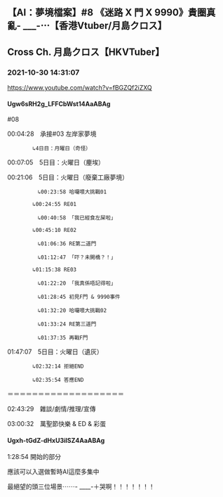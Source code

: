 ## 【AI：夢境檔案】#8 《迷路 X 門 X 9990》貴圈真亂- ___-⋯【香港Vtuber/月島クロス】
## Cross Ch. 月島クロス【HKVTuber】
### 2021-10-30 14:31:07
https://www.youtube.com/watch?v=fBGZQf2iZXQ
#### Ugw6sRH2g_LFFCbWst14AaABAg
#08



00:04:28　承接#03 左岸家夢境

		    ↳4日目：月曜日（奇怪）

00:07:05　5日目：火曜日（麈埃）

00:21:06　5日目：火曜日（廢棄工廠夢境）

		    　↳00:23:58 哈囉喂大挑戰01

		    ↳00:24:55 RE01

		    　↳00:40:58 「我已經食左屎啦」

		    ↳00:45:10 RE02

		    　↳01:06:36 RE第二道門

		    　↳01:12:47 「吓？未開橋？！」

		    ↳01:15:38 RE03

		    　↳01:22:20 「我真係唔記得啦」

		    　↳01:28:45 初見F門 & 9990事件

		    　↳01:32:20 哈囉喂大挑戰02

		 　   ↳01:33:24 RE第三道門

		    　↳01:37:35 再戰F門

01:47:07　5日目：火曜日（遺灰）

		    ↳02:32:14 拒絕END

		    ↳02:35:54 答應END

＝＝＝＝＝＝＝＝＝＝＝＝＝＝＝＝＝＝＝

02:43:29　雜談/劇情/推理/宣傳

03:00:32　萬聖節快樂 & ED & 彩蛋

#### Ugxh-tGdZ-dHxU3ilSZ4AaABAg
1:28:54 開始的部分

應該可以入選做暫時AI這麼多集中

最絕望的頭三位場景⋯⋯- ____-＋哭啊！！！！！！！

